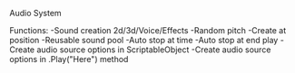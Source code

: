 Audio System

Functions:
-Sound creation 2d/3d/Voice/Effects
-Random pitch
-Create at position
-Reusable sound pool
-Auto stop at time
-Auto stop at end play
-Create audio source options in ScriptableObject
-Create audio source options in .Play("Here") method